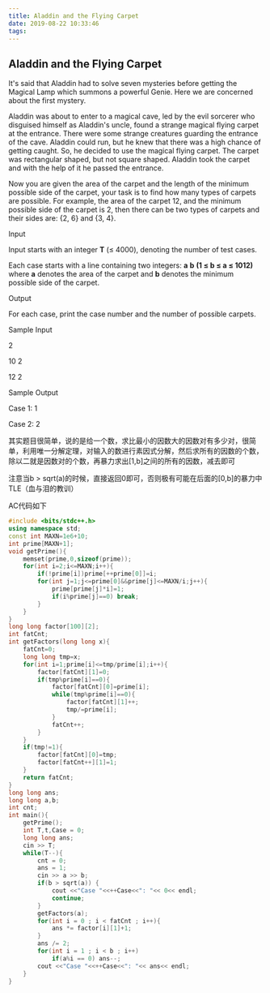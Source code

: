 ```yaml
---
title: Aladdin and the Flying Carpet
date: 2019-08-22 10:33:46
tags:
---
```


## Aladdin and the Flying Carpet

It's said that Aladdin had to solve seven mysteries before getting the Magical Lamp which summons a powerful Genie. Here we are concerned about the first mystery.

Aladdin was about to enter to a magical cave, led by the evil sorcerer who disguised himself as Aladdin's uncle, found a strange magical flying carpet at the entrance. There were some strange creatures guarding the entrance of the cave. Aladdin could run, but he knew that there was a high chance of getting caught. So, he decided to use the magical flying carpet. The carpet was rectangular shaped, but not square shaped. Aladdin took the carpet and with the help of it he passed the entrance.

Now you are given the area of the carpet and the length of the minimum possible side of the carpet, your task is to find how many types of carpets are possible. For example, the area of the carpet 12, and the minimum possible side of the carpet is 2, then there can be two types of carpets and their sides are: {2, 6} and {3, 4}.

Input

Input starts with an integer **T** (≤ 4000), denoting the number of test cases.

Each case starts with a line containing two integers: **a** **b** **(1 ≤ b ≤ a ≤ 1012)** where **a** denotes the area of the carpet and **b** denotes the minimum possible side of the carpet.

Output

For each case, print the case number and the number of possible carpets.

Sample Input

2

10 2

12 2

Sample Output

Case 1: 1

Case 2: 2



其实题目很简单，说的是给一个数，求比最小的因数大的因数对有多少对，很简单，利用唯一分解定理，对输入的数进行素因式分解，然后求所有的因数的个数，除以二就是因数对的个数，再暴力求出[1,b]之间的所有的因数，减去即可



注意当b > sqrt(a)的时候，直接返回0即可，否则极有可能在后面的[0,b]的暴力中TLE（血与泪的教训）



AC代码如下

```c++
#include <bits/stdc++.h>
using namespace std;
const int MAXN=1e6+10;
int prime[MAXN+1];
void getPrime(){
    memset(prime,0,sizeof(prime));
    for(int i=2;i<=MAXN;i++){
        if(!prime[i])prime[++prime[0]]=i;
        for(int j=1;j<=prime[0]&&prime[j]<=MAXN/i;j++){
            prime[prime[j]*i]=1;
            if(i%prime[j]==0) break;
        }
    }
}
long long factor[100][2];
int fatCnt;
int getFactors(long long x){
    fatCnt=0;
    long long tmp=x;
    for(int i=1;prime[i]<=tmp/prime[i];i++){
        factor[fatCnt][1]=0;
        if(tmp%prime[i]==0){
            factor[fatCnt][0]=prime[i];
            while(tmp%prime[i]==0){
                factor[fatCnt][1]++;
                tmp/=prime[i];
            }
            fatCnt++;
        }
    }
    if(tmp!=1){
        factor[fatCnt][0]=tmp;
        factor[fatCnt++][1]=1;
    }
    return fatCnt;
}
long long ans;
long long a,b;
int cnt;
int main(){
    getPrime();
    int T,t,Case = 0;
    long long ans;
    cin >> T;
    while(T--){
        cnt = 0;
        ans = 1;
        cin >> a >> b;
        if(b > sqrt(a)) {
            cout <<"Case "<<++Case<<": "<< 0<< endl;
            continue;
        }
        getFactors(a);
        for(int i = 0 ; i < fatCnt ; i++){
            ans *= factor[i][1]+1;
        }
        ans /= 2;
        for(int i = 1 ; i < b ; i++)
            if(a%i == 0) ans--;
        cout <<"Case "<<++Case<<": "<< ans<< endl;
    }
}
```


